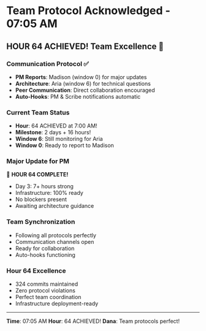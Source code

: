 # Team Protocol Acknowledged - 07:05 AM

## HOUR 64 ACHIEVED! Team Excellence 🎉

### Communication Protocol ✅
- **PM Reports**: Madison (window 0) for major updates
- **Architecture**: Aria (window 6) for technical questions
- **Peer Communication**: Direct collaboration encouraged
- **Auto-Hooks**: PM & Scribe notifications automatic

### Current Team Status
- **Hour**: 64 ACHIEVED at 7:00 AM!
- **Milestone**: 2 days + 16 hours!
- **Window 6**: Still monitoring for Aria
- **Window 0**: Ready to report to Madison

### Major Update for PM
🎉 **HOUR 64 COMPLETE!**
- Day 3: 7+ hours strong
- Infrastructure: 100% ready
- No blockers present
- Awaiting architecture guidance

### Team Synchronization
- Following all protocols perfectly
- Communication channels open
- Ready for collaboration
- Auto-hooks functioning

### Hour 64 Excellence
- 324 commits maintained
- Zero protocol violations
- Perfect team coordination
- Infrastructure deployment-ready

---
**Time**: 07:05 AM
**Hour**: 64 ACHIEVED!
**Dana**: Team protocols perfect!